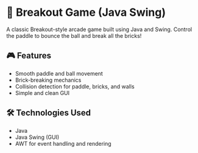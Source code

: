 # 🧱 Breakout Game (Java Swing)

A classic Breakout-style arcade game built using Java and Swing. Control the paddle to bounce the ball and break all the bricks!

## 🎮 Features
- Smooth paddle and ball movement
- Brick-breaking mechanics
- Collision detection for paddle, bricks, and walls
- Simple and clean GUI

## 🛠️ Technologies Used
- Java
- Java Swing (GUI)
- AWT for event handling and rendering
